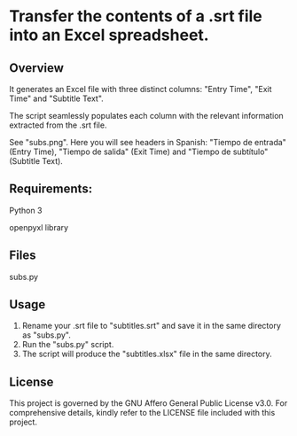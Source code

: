 # Transfer the contents of a .srt file into an Excel spreadsheet.
## Overview
It generates an Excel file with three distinct columns: "Entry Time", "Exit Time" and "Subtitle Text".

The script seamlessly populates each column with the relevant information extracted from the .srt file.

See "subs.png". Here you will see headers in Spanish: "Tiempo de entrada" (Entry Time), "Tiempo de salida" (Exit Time) and "Tiempo de subtítulo" (Subtitle Text).

## Requirements:
Python 3

openpyxl library

## Files
subs.py

## Usage
1. Rename your .srt file to "subtitles.srt" and save it in the same directory as "subs.py".
2. Run the "subs.py" script.
3. The script will produce the "subtitles.xlsx" file in the same directory.

## License
This project is governed by the GNU Affero General Public License v3.0. For comprehensive details, kindly refer to the LICENSE file included with this project.

